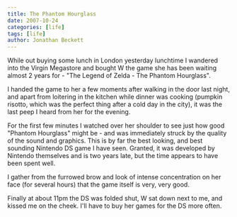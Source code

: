```yaml
---
title: The Phantom Hourglass
date: 2007-10-24
categories: [life]
tags: [life]
author: Jonathan Beckett
---
```


While out buying some lunch in London yesterday lunchtime I wandered into the Virgin Megastore and bought W the game she has been waiting almost 2 years for - "The Legend of Zelda - The Phantom Hourglass".

I handed the game to her a few moments after walking in the door last night, and apart from loitering in the kitchen while dinner was cooking (pumpkin risotto, which was the perfect thing after a cold day in the city), it was the last peep I heard from her for the evening.

For the first few minutes I watched over her shoulder to see just how good "Phantom Hourglass" might be - and was immediately struck by the quality of the sound and graphics. This is by far the best looking, and best sounding Nintendo DS game I have seen. Granted, it was developed by Nintendo themselves and is two years late, but the time appears to have been spent well.

I gather from the furrowed brow and look of intense concentration on her face (for several hours) that the game itself is very, very good.

Finally at about 11pm the DS was folded shut, W sat down next to me, and kissed me on the cheek. I'll have to buy her games for the DS more often.
